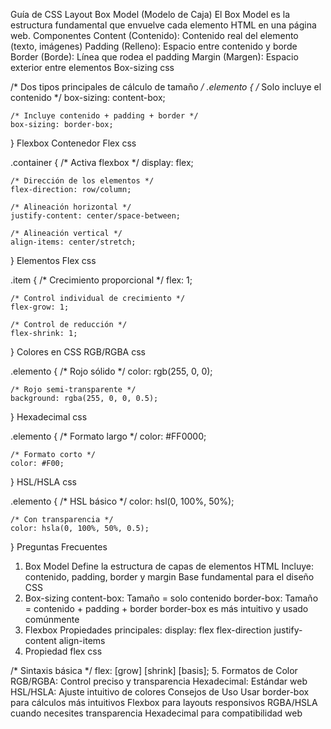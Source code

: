 Guía de CSS Layout
Box Model (Modelo de Caja)
El Box Model es la estructura fundamental que envuelve cada elemento HTML en una página web.
Componentes
Content (Contenido): Contenido real del elemento (texto, imágenes)
Padding (Relleno): Espacio entre contenido y borde
Border (Borde): Línea que rodea el padding
Margin (Margen): Espacio exterior entre elementos
Box-sizing
css


/* Dos tipos principales de cálculo de tamaño */
.elemento {
    /* Solo incluye el contenido */
    box-sizing: content-box;    

    /* Incluye contenido + padding + border */
    box-sizing: border-box;     
}
Flexbox
Contenedor Flex
css


.container {
    /* Activa flexbox */
    display: flex;

    /* Dirección de los elementos */
    flex-direction: row/column;

    /* Alineación horizontal */
    justify-content: center/space-between;

    /* Alineación vertical */
    align-items: center/stretch;
}
Elementos Flex
css


.item {
    /* Crecimiento proporcional */
    flex: 1;

    /* Control individual de crecimiento */
    flex-grow: 1;

    /* Control de reducción */
    flex-shrink: 1;
}
Colores en CSS
RGB/RGBA
css


.elemento {
    /* Rojo sólido */
    color: rgb(255, 0, 0);

    /* Rojo semi-transparente */
    background: rgba(255, 0, 0, 0.5);
}
Hexadecimal
css


.elemento {
    /* Formato largo */
    color: #FF0000;

    /* Formato corto */
    color: #F00;
}
HSL/HSLA
css


.elemento {
    /* HSL básico */
    color: hsl(0, 100%, 50%);

    /* Con transparencia */
    color: hsla(0, 100%, 50%, 0.5);
}
Preguntas Frecuentes
1. Box Model
Define la estructura de capas de elementos HTML
Incluye: contenido, padding, border y margin
Base fundamental para el diseño CSS
2. Box-sizing
content-box: Tamaño = solo contenido
border-box: Tamaño = contenido + padding + border
border-box es más intuitivo y usado comúnmente
3. Flexbox
Propiedades principales:
display: flex
flex-direction
justify-content
align-items
4. Propiedad flex
css


/* Sintaxis básica */
flex: [grow] [shrink] [basis];
5. Formatos de Color
RGB/RGBA: Control preciso y transparencia
Hexadecimal: Estándar web
HSL/HSLA: Ajuste intuitivo de colores
Consejos de Uso
Usar border-box para cálculos más intuitivos
Flexbox para layouts responsivos
RGBA/HSLA cuando necesites transparencia
Hexadecimal para compatibilidad web
